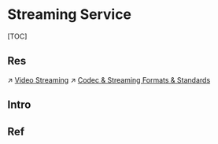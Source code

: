 # Streaming Service

[TOC]



## Res
↗ [Video Streaming](../../../🔑%20CS_Core/🏎️%20Computer%20Networking%20and%20Communication/Video%20Streaming%20&%20OTT/Video%20Streaming/Video%20Streaming.md)
↗ [Codec & Streaming Formats & Standards](../../../🔑%20CS_Core/👩‍💻%20Programming%20Methodology%20and%20Languages/Codec%20&%20Media%20Formats%20&%20Standards/Streaming%20Formats%20&%20Standards/Streaming%20Formats%20&%20Standards.md)



## Intro



## Ref
